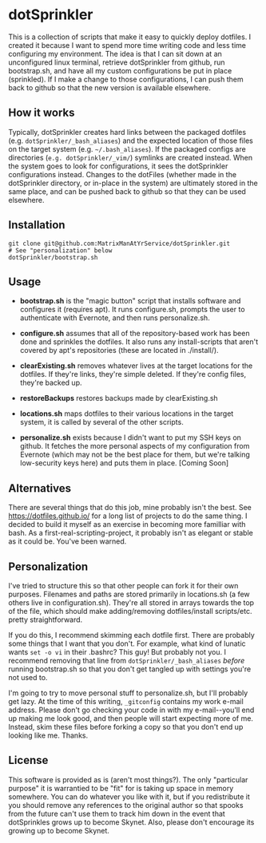 dotSprinkler
===============

This is a collection of scripts that make it easy to quickly deploy dotfiles.  I created it because I want to spend more time writing code and less time configuring my environment.  The idea is that I can sit down at an unconfigured linux terminal, retrieve dotSprinkler from github, run bootstrap.sh, and have all my custom configurations be put in place (sprinkled).  If I make a change to those configurations, I can push them back to github so that the new version is available elsewhere.

How it works
-------------------

Typically, dotSprinkler creates hard links between the packaged dotfiles (e.g. `dotSprinkler/_bash_aliases`) and the expected location of those files on the target system (e.g. `~/.bash_aliases`).  If the packaged configs are directories (`e.g. dotSprinkler/_vim/`) symlinks are created instead.  When the system goes to look for configurations, it sees the dotSprinkler configurations instead.  Changes to the dotFiles (whether made in the dotSprinkler directory, or in-place in the system) are ultimately stored in the same place, and can be pushed back to github so that they can be used elsewhere.

Installation
-----------

    git clone git@github.com:MatrixManAtYrService/dotSprinkler.git
    # See "personalization" below
    dotSprinkler/bootstrap.sh
    


Usage
-----

- **bootstrap.sh** is the "magic button" script that installs software and configures it (requires apt).  It runs configure.sh, prompts the user to authenticate with Evernote, and then runs personalize.sh.

- **configure.sh** assumes that all of the repository-based work has been done and sprinkles the dotfiles.  It also runs any install-scripts that aren't covered by apt's repositories (these are located in ./install/).

- **clearExisting.sh** removes whatever lives at the target locations for the dotfiles.  If they're links, they're simple deleted.  If they're config files, they're backed up.

- **restoreBackups** restores backups made by clearExisting.sh

- **locations.sh** maps dotfiles to their various locations in the target system, it is called by several of the other scripts.

- **personalize.sh** exists because I didn't want to put my SSH keys on github.  It fetches the more personal aspects of my configuration from Evernote (which may not be the best place for them, but we're talking low-security keys here) and puts them in place. [Coming Soon]

Alternatives
------------

There are several things that do this job, mine probably isn't the best.  See https://dotfiles.github.io/ for a long list of projects to do the same thing.  I decided to build it myself as an exercise in becoming more familliar with bash.  As a first-real-scripting-project, it probably isn't as elegant or stable as it could be.  You've been warned.

Personalization
---------------

I've tried to structure this so that other people can fork it for their own purposes.  Filenames and paths are stored primarily in locations.sh (a few others live in configuration.sh).  They're all stored in arrays towards the top of the file, which should make adding/removing dotfiles/install scripts/etc. pretty straightforward.

If you do this, I recommend skimming each dotfile first.  There are probably some things that I want that you don't.  For example, what kind of lunatic wants `set -o vi` in their .bashrc?  This guy!  But probably not you.  I recommend removing that line from `dotSprinkler/_bash_aliases` *before* running bootstrap.sh so that you don't get tangled up with settings you're not used to.

I'm going to try to move personal stuff to personalize.sh, but I'll probably get lazy.  At the time of this writing, `_gitconfig` contains my work e-mail address.  Please don't go checking your code in with my e-mail--you'll end up making me look good, and then people will start expecting more of me.  Instead, skim these files before forking a copy so that you don't end up looking like me.  Thanks.


License
-------

This software is provided as is (aren't most things?).  The only "particular purpose" it is warrantied to be "fit" for is taking up space in memory somewhere.  You can do whatever you like with it, but if you redistribute it you should remove any references to the original author so that spooks from the future can't use them to track him down in the event that dotSprinkles grows up to become Skynet.  Also, please don't encourage its growing up to become Skynet.

